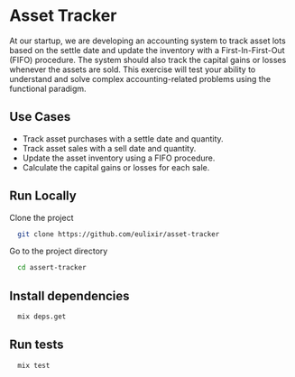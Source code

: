 # Asset Tracker

At our startup, we are developing an accounting system to track asset lots based on the settle date and update the inventory with a First-In-First-Out (FIFO) procedure. The system should also track the capital gains or losses whenever the assets are sold. This exercise will test your ability to understand and solve complex accounting-related problems using the functional paradigm.


## Use Cases

- Track asset purchases with a settle date and quantity.
- Track asset sales with a sell date and quantity.
- Update the asset inventory using a FIFO procedure.
- Calculate the capital gains or losses for each sale.

## Run Locally

Clone the project

```bash
  git clone https://github.com/eulixir/asset-tracker
```

Go to the project directory

```bash
  cd assert-tracker
```

## Install dependencies

```bash
  mix deps.get
```

## Run tests

```bash
  mix test
```


